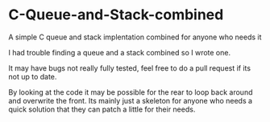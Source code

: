 # C-Queue-and-Stack-combined
A simple C queue and stack implentation combined for anyone who needs it

I had trouble finding a queue and a stack combined so I wrote one.

It may have bugs not really fully tested, feel free to do a pull request if its not up to date.

By looking at the code it may be possible for the rear to loop back around and overwrite the front. Its mainly just a skeleton for anyone who needs a quick solution that they can patch a little for their needs. 
